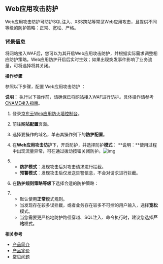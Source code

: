 ## Web应用攻击防护

Web应用攻击防护可防护SQL注入、XSS跨站等常见Web应用攻击，且提供不同等级的防护策略：正常、宽松、严格。

### 背景信息

将网站接入WAF后，您可以为其开启Web应用攻击防护，并根据实际需求调整相应防护策略。Web应用防护开启后实时生效；如果出现突发事件影响了业务流量，可将选择将其关闭。

**操作步骤**

参照以下步骤，配置 Web应用攻击防护 ：

**说明：** 执行以下操作前，请确保已将网站接入WAF进行防护。具体操作请参考[CNAME接入指南](file:///E:\WMM\工作总结\WAF文档\云WAF\Introduction\接入WAF\CNAME接入指南.md%23)。

1. 登录[京东云Web应用防火墙控制台](https://cloudwaf-console.jdcloud.com)。

2. 前往**网站配置**页面。

3. 选择要操作的域名，单击其操作列下的**防护配置**。

4. 在**Web应用攻击防护**下，开启防护，并选择防护**模式**： 
         **说明：**使用过程中出现流量异常，可在通过拨动按钮关闭防护。![img](file:///C:\Users\ZHANGJ~1\AppData\Local\Temp\msohtmlclip1\01\clip_image002.jpg)

5. - **防护模式**：发现攻击后对攻击请求进行拦截。
   - **预警模式**：发现攻击后仅发送告警信息，不会对请求进行拦截。 

6. 在**防护规则策略等级**下选择合适的防护策略：

7. - 默认使用**正常**模式规则。
   - 当发现存在较多误拦截，或者业务存在较多不可控的用户输入，选择**宽松**模式。       
   - 当您需要更严格地防护路径穿越、SQL注入、命令执行时，建议您选择**严格**模式。

**相关参考**

- [产品简介](https://github.com/jdcloudcom/cn/blob/edit/documentation/Cloud-Security/Advanced-Anti-DDoS/Introduction/What-Is-Advanced-Anti-DDoS.md)
- [产品定价](https://github.com/jdcloudcom/cn/blob/edit/documentation/Cloud-Security/Advanced-Anti-DDoS/Pricing/Billing-Rules.md)
- [常见问题](https://github.com/jdcloudcom/cn/blob/edit/documentation/Cloud-Security/Advanced-Anti-DDoS/Pricing/Billing-Rules.md)

 